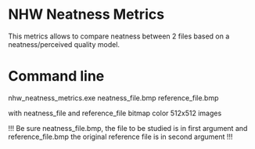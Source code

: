 NHW Neatness Metrics
============

This metrics allows to compare neatness between 2 files based on a neatness/perceived quality model.


Command line
============

nhw_neatness_metrics.exe neatness_file.bmp reference_file.bmp
		
with neatness_file and reference_file bitmap color 512x512 images
		
!!! Be sure neatness_file.bmp, the file to be studied is in first argument
and reference_file.bmp the original reference file is in second argument !!!
